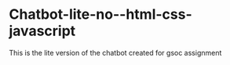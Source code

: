 # Chatbot-lite-no--html-css-javascript
This is the lite version of the chatbot created for gsoc assignment 
